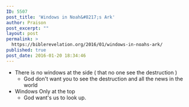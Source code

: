 ```yaml
---
ID: 5507
post_title: 'Windows in Noah&#8217;s Ark'
author: Praison
post_excerpt: ""
layout: post
permalink: >
  https://biblerevelation.org/2016/01/windows-in-noahs-ark/
published: true
post_date: 2016-01-20 18:34:46
---
```

<ul>
	<li>There is no windows at the side ( that no one see the destruction )
<ul>
	<li>God don't want you to see the destruction and all the news in the world</li>
</ul>
</li>
	<li>Windows Only at the top
<ul>
	<li>God want's us to look up.</li>
</ul>
</li>
</ul>
&nbsp;